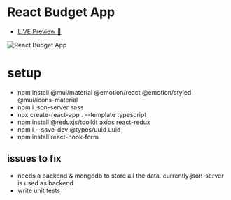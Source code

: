 # React Budget App

* [LIVE Preview 🚀]()

![React Budget App](https://dev-to-uploads.s3.amazonaws.com/uploads/articles/lio9a0l4i9hpw01e6b92.png)

# setup

* npm install @mui/material @emotion/react @emotion/styled @mui/icons-material
* npm i json-server sass
* npx create-react-app . --template typescript
* npm install @reduxjs/toolkit axios react-redux
* npm i --save-dev @types/uuid uuid
* npm install react-hook-form

## issues to fix
* needs a backend & mongodb to store all the data. currently json-server is used as backend 
* write unit tests
